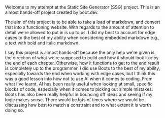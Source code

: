 Welcome to my attempt at the Static Site Generator (SSG) project.
This is an almost hands-off project created by boot.dev.

The aim of this project is to be able to take a load of markdown, and convert that into a functioning website.
With regards to the amount of attention to detail we're allowed to put in is up to us. I did my best to account for edge cases to the best of my ability when considering embedded markdown e.g., a text with bold and italic markdown.

I say this project is almost hands-off because the only help we're given is the direction of what we're supposed to build and how it should look like by the end of each chapter. Otherwise, how it functions to get to the end result is completely up to the programmer.
I did use Boots to the best of my ability, especially towards the end when working with edge cases, but I think this was a good lesson into how not to use AI when it comes to coding. From what I've learnt, AI has been really useful when looking at small, specific blocks of code, especially when it comes to picking out simple mistakes.
Boots has also been really helpful in bouncing off ideas and seeing if my logic makes sense. There would be lots of times where we would be discussing how best to match a constraint and to what extent it is worth doing so.
